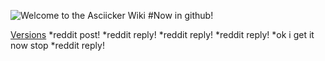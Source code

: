 ![Welcome to the Asciicker Wiki]()
#Now in github!

[Versions](asciicker.com)
*reddit post!
 *reddit reply!
  *reddit reply!
   *reddit reply!
    *ok i get it now stop
     *reddit reply!
